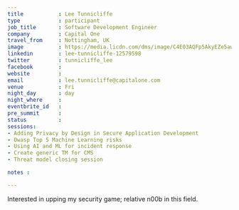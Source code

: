 ```yaml
---
title           : Lee Tunnicliffe
type            : participant
job_title       : Software Development Engineer
company         : Capital One
travel_from     : Nottingham, UK
image           : https://media.licdn.com/dms/image/C4E03AQFp5AkyEZe5aw/profile-displayphoto-shrink_200_200/0?e=1533772800&v=beta&t=RWaqxyUnQxSM9SOMzgiB1zOtB8RbLLZ8oelHReZzU9M
linkedin        : lee-tunnicliffe-12579598
twitter         : tunnicliffe_lee
facebook        : 
website         : 
email           : lee.tunnicliffe@capitalone.com
venue           : Fri
night_day       : day
night_where     :
eventbrite_id   :
pre_summit      :
status          : 
sessions:
- Adding Privacy by Design in Secure Application Development
- Owasp Top 5 Machine Learning risks
- Using AI and ML for incident response
- Create generic TM for CMS
- Threat model closing session

notes :

---
```


Interested in upping my security game; relative n00b in this field.
